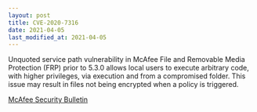 ```yaml
---
layout: post
title: CVE-2020-7316
date: 2021-04-05
last_modified_at: 2021-04-05
---
```


Unquoted service path vulnerability in McAfee File and Removable Media Protection (FRP) prior to 5.3.0 allows local users to execute arbitrary code, with higher privileges, via execution and from a compromised folder. This issue may result in files not being encrypted when a policy is triggered.

[McAfee Security Bulletin](https://kc.mcafee.com/corporate/index?page=content&id=SB10330&showDraft=true)